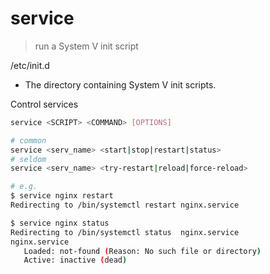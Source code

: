# service

> run a System V init script

/etc/init.d

* The directory containing System V init scripts.

Control services

```bash
service <SCRIPT> <COMMAND> [OPTIONS]

# common
service <serv_name> <start|stop|restart|status>
# seldom
service <serv_name> <try-restart|reload|force-reload>

# e.g.
$ service nginx restart
Redirecting to /bin/systemctl restart nginx.service

$ service nginx status
Redirecting to /bin/systemctl status  nginx.service
nginx.service
   Loaded: not-found (Reason: No such file or directory)
   Active: inactive (dead)
```

